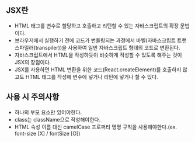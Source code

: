 ## JSX란

- HTML 태그를 변수로 할당하고 호출하고 리턴할 수 있는 자바스크립트의 확장 문법이다.
- 브라우저에서 실행하기 전에 코드가 번들링되는 과정에서 바벨(자바스크립트 트랜스파일러(transpiler))을 사용하여 일반 자바스크립트 형태의 코드로 변환된다.
- 자바스크립트에서 HTML을 작성하듯이 비슷하게 작성할 수 있도록 해주는 것이 JSX의 장점이다.
- JSX를 사용하면 HTML 변환을 위한 코드(React.createElement)를 호출하지 않고도 HTML 태그를 작성해 변수에 넣거나 리턴에 넣거나 할 수 있다.

## 사용 시 주의사항

- 하나의 부모 요소만 있어야한다.
- class는 className으로 작성해야한다.
- HTML 속성 이름 대신 camelCase 프로퍼티 명명 규칙을 사용해야한다.(ex. font-size [X] / fontSize [O])
